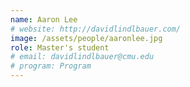 ```yaml
---
name: Aaron Lee
# website: http://davidlindlbauer.com/
image: /assets/people/aaronlee.jpg
role: Master's student
# email: davidlindlbauer@cmu.edu
# program: Program
---
```

